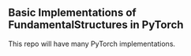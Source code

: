 ## Basic Implementations of FundamentalStructures in PyTorch

This repo will have many PyTorch implementations.
